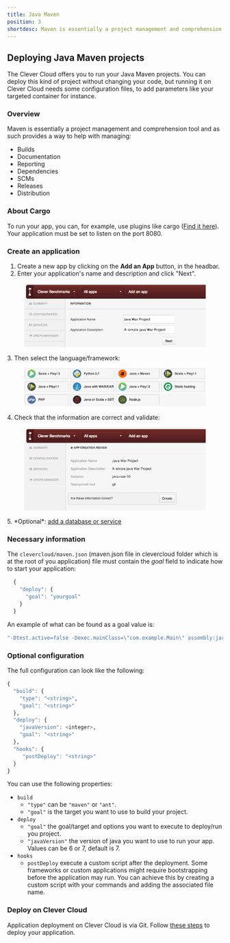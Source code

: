 ```yaml
---
title: Java Maven
position: 3
shortdesc: Maven is essentially a project management and comprehension tool...
---
```


## Deploying Java Maven projects

The Clever Cloud offers you to run your Java Maven projects. You can deploy this kind of project without changing your code, but running it on Clever Cloud needs some configuration files, to add parameters like your targeted container for instance.


### Overview
Maven is essentially a project management and comprehension tool and as such provides a way to help with managing:

* Builds
* Documentation
* Reporting
* Dependencies
* SCMs
* Releases
* Distribution


### About Cargo
To run your app, you can, for example, use plugins like cargo
(<a href="http://cargo.codehaus.org/Maven2+plugin">Find it here</a>).
Your application must be set to listen on the port 8080.

### Create an application

1. Create a new app by clicking on the **Add an App** button, in the headbar. 
2. Enter your application's name and description and click "Next".
<figure class="cc-content-img">
  <img src="/assets/images/appjavawar.png"/>
</figure>
3. Then select the language/framework:  <figure class="cc-content-img"><img src="/assets/images/javawarapp.png"></figure>
4. Check that the information are correct and validate: <figure class="cc-content-img"><img src="/assets/images/appcreationreviewjavawar.png"></figure>
5. *Optional*: <a href="/databases-and-services/add-service/">add a database or service</a>

### Necessary information

The `clevercloud/maven.json` (maven.json file in clevercloud folder which is at the root of you application) file must contain the _goal_ field to indicate how to start your application:

```javascript
  {
    "deploy": {
      "goal": "yourgoal"
    }
  }
```

An example of what can be found as a goal value is:  

```haskell
"-Dtest.active=false -Dexec.mainClass=\"com.example.Main\" assembly:jar-with-dependencies exec:java"
```

### Optional configuration

The full configuration can look like the following:

```haskell
{
  "build": {
    "type": "<string>",
    "goal": "<string>"
  },
  "deploy": {
    "javaVersion": <integer>,
    "goal": "<string>"
  },
  "hooks": {
     "postDeploy": "<string>"
  }
}
```
You can use the following properties: 

* ``build``
    * ``"type"`` can be ``"maven"`` or ``"ant"``.
    * ``"goal"`` is the target you want to use to build your project.
* ``deploy``
    * ``"goal"`` the goal/target and options you want to execute to deploy/run you project.
    * ``"javaVersion"`` the version of java you want to use to run your app. Values can be 6 or 7, default is 7.
* ``hooks``
    * ``postDeploy`` execute a custom script after the deployment. Some frameworks or custom applications might require bootstrapping before the application may run.
You can achieve this by creating a custom script with your commands and adding the associated file name.

### Deploy on Clever Cloud

Application deployment on Clever Cloud is via Git. Follow [these steps](/clever-cloud-overview/add-application/) to deploy your application.
